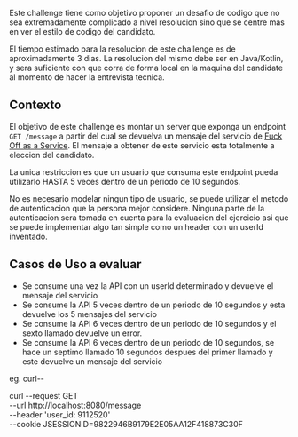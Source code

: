 Este challenge tiene como objetivo proponer un desafio de codigo que no sea extremadamente complicado a nivel resolucion sino que se centre mas en ver el estilo de codigo del candidato. 

El tiempo estimado para la resolucion de este challenge es de aproximadamente 3 dias. La resolucion del mismo debe ser en Java/Kotlin, y sera suficiente con que corra de forma local en la maquina del candidate al momento de hacer la entrevista tecnica. 

## Contexto

El objetivo de este challenge es montar un server que exponga un endpoint `GET /message` a partir del cual se devuelva un mensaje del servicio de [Fuck Off as a Service](https://www.foaas.com/). El mensaje a obtener de este servicio esta totalmente a eleccion del candidato. 

La unica restriccion es que un usuario que consuma este endpoint pueda utilizarlo HASTA 5 veces dentro de un periodo de 10 segundos. 

No es necesario modelar ningun tipo de usuario, se puede utilizar el metodo de autenticacion que la persona mejor considere. Ninguna parte de la autenticacion sera tomada en cuenta para la evaluacion del ejercicio asi que se puede implementar algo tan simple como un header con un userId inventado.

## Casos de Uso a evaluar

- Se consume una vez la API con un userId determinado y devuelve el mensaje del servicio
- Se consume la API 5 veces dentro de un periodo de 10 segundos y esta devuelve los 5 mensajes del servicio
- Se consume la API 6 veces dentro de un periodo de 10 segundos y el sexto llamado devuelve un error.
- Se consume la API 6 veces dentro de un periodo de 10 segundos, se hace un septimo llamado 10 segundos despues del primer llamado y este devuelve un mensaje del servicio

eg. curl--


curl --request GET \
  --url http://localhost:8080/message \
  --header 'user_id: 9112520' \
  --cookie JSESSIONID=9822946B9179E2E05AA12F418873C30F 
